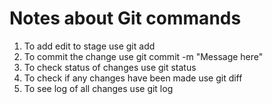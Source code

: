 # Notes about Git commands 
1. To add edit to stage use git add <filename>
2. To commit the change use git commit -m "Message here"
3. To check status of changes use git status
4. To check if any changes have been made use git diff
5. To see log of all changes use git log
